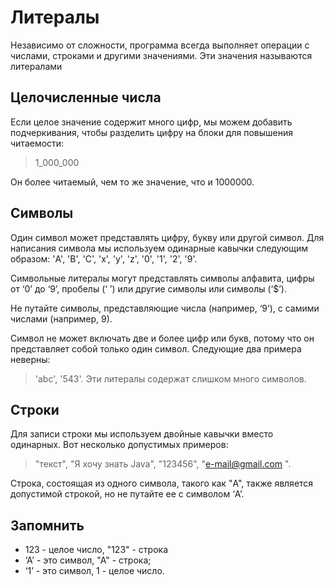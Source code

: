 # Литералы
Независимо от сложности, программа всегда выполняет операции с числами, строками и другими значениями. Эти значения называются литералами

## Целочисленные числа
Если целое значение содержит много цифр, мы можем добавить подчеркивания, чтобы разделить цифру на блоки для повышения читаемости: 
> 1_000_000

Он более читаемый, чем то же значение, что и 1000000.

## Символы
Один символ может представлять цифру, букву или другой символ. Для написания символа мы используем одинарные кавычки следующим образом: 'A', 'B', 'C', 'x', 'y', 'z', '0', '1', '2', '9'. 

Символьные литералы могут представлять символы алфавита, цифры от ‘0’ до ‘9’, пробелы (‘ ’) или другие символы или символы (‘$’).


Не путайте символы, представляющие числа (например, ‘9’), с самими числами (например, 9).


Символ не может включать две и более цифр или букв, потому что он представляет собой только один символ. 
Следующие два примера неверны: 
> 'abc', '543'. 
Эти литералы содержат слишком много символов.

## Строки 
Для записи строки мы используем двойные кавычки вместо одинарных. 
Вот несколько допустимых примеров:
> "текст", "Я хочу знать Java", "123456", "e-mail@gmail.com ". 

Строка, состоящая из одного символа, такого как "A", также является допустимой строкой, но не путайте ее с символом ‘A’.

## Запомнить
* 123 - целое число, "123" - строка
* ‘А’ - это символ, "А" - строка;
* ‘1’ - это символ, 1 - целое число.